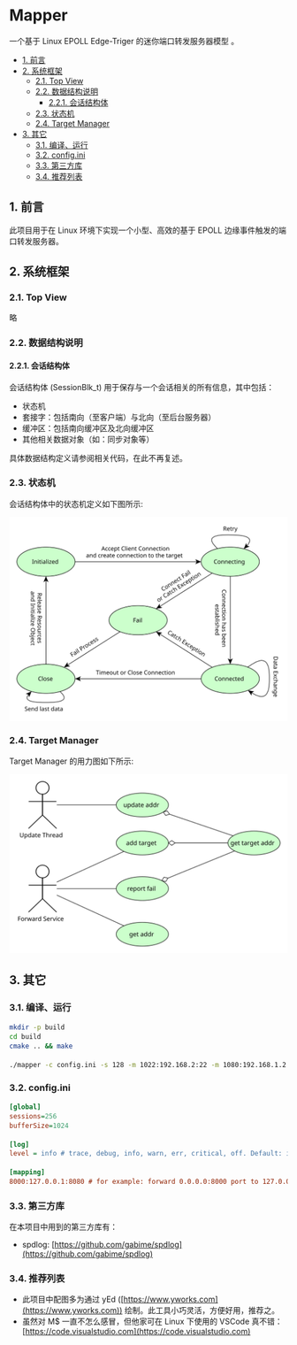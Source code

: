 # Mapper

一个基于 Linux EPOLL Edge-Triger 的迷你端口转发服务器模型 。

<!-- TOC -->

- [1. 前言](#1-前言)
- [2. 系统框架](#2-系统框架)
    - [2.1. Top View](#21-top-view)
    - [2.2. 数据结构说明](#22-数据结构说明)
        - [2.2.1. 会话结构体](#221-会话结构体)
    - [2.3. 状态机](#23-状态机)
    - [2.4. Target Manager](#24-target-manager)
- [3. 其它](#3-其它)
    - [3.1. 编译、运行](#31-编译运行)
    - [3.2. config.ini](#32-configini)
    - [3.3. 第三方库](#33-第三方库)
    - [3.4. 推荐列表](#34-推荐列表)

<!-- /TOC -->

## 1. 前言

此项目用于在 Linux 环境下实现一个小型、高效的基于 EPOLL 边缘事件触发的端口转发服务器。

## 2. 系统框架

### 2.1. Top View

略

### 2.2. 数据结构说明

#### 2.2.1. 会话结构体

会话结构体 (SessionBlk_t) 用于保存与一个会话相关的所有信息，其中包括：

- 状态机
- 套接字：包括南向（至客户端）与北向（至后台服务器）
- 缓冲区：包括南向缓冲区及北向缓冲区
- 其他相关数据对象（如：同步对象等）

具体数据结构定义请参阅相关代码，在此不再复述。

### 2.3. 状态机

会话结构体中的状态机定义如下图所示:

![doc/images/stateMachine.svg](doc/images/stateMachine.svg)

### 2.4. Target Manager

Target Manager 的用力图如下所示:

![doc/images/targetMgr.svg](doc/images/targetMgr.svg)

## 3. 其它

### 3.1. 编译、运行

```sh
mkdir -p build
cd build
cmake .. && make

./mapper -c config.ini -s 128 -m 1022:192.168.2:22 -m 1080:192.168.1.2:80
```

### 3.2. config.ini

```ini
[global]
sessions=256
bufferSize=1024

[log]
level = info # trace, debug, info, warn, err, critical, off. Default: info

[mapping]
8000:127.0.0.1:8080 # for example: forward 0.0.0.0:8000 port to 127.0.0.1:8080
```

### 3.3. 第三方库

在本项目中用到的第三方库有：

- spdlog: [https://github.com/gabime/spdlog](https://github.com/gabime/spdlog)

### 3.4. 推荐列表

- 此项目中配图多为通过 yEd ([https://www.yworks.com](https://www.yworks.com)) 绘制。此工具小巧灵活，方便好用，推荐之。
- 虽然对 M$ 一直不怎么感冒，但他家可在 Linux 下使用的 VSCode 真不错：[https://code.visualstudio.com](https://code.visualstudio.com)
